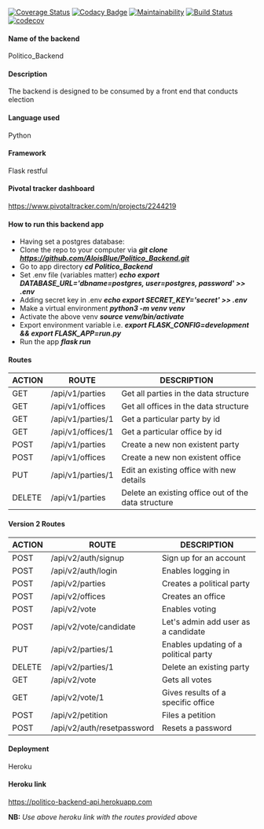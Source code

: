 [![Coverage Status](https://coveralls.io/repos/github/AloisBlue/Politico_Backend/badge.svg?branch=ch-intergrations-fix-163768112)](https://coveralls.io/github/AloisBlue/Politico_Backend?branch=ch-intergrations-fix-163768112)
[![Codacy Badge](https://api.codacy.com/project/badge/Grade/b52fa8718b0c4538b6c4f2511190131a)](https://www.codacy.com/app/AloisBlue/Politico_Backend?utm_source=github.com&amp;utm_medium=referral&amp;utm_content=AloisBlue/Politico_Backend&amp;utm_campaign=Badge_Grade)
[![Maintainability](https://api.codeclimate.com/v1/badges/a1a46a3438e3f150b0e4/maintainability)](https://codeclimate.com/github/AloisBlue/Politico_Backend/maintainability)
[![Build Status](https://travis-ci.com/AloisBlue/Politico_Backend.svg?branch=ft-get-specific-office-163720410)](https://travis-ci.com/AloisBlue/Politico_Backend)
[![codecov](https://codecov.io/gh/AloisBlue/Politico_Backend/branch/ft-get-specific-office-163720410/graph/badge.svg)](https://codecov.io/gh/AloisBlue/Politico_Backend)


#### Name of the backend
Politico_Backend
#### Description
The backend is designed to be consumed by a front end that conducts election
#### Language used
Python
#### Framework
Flask restful
#### Pivotal tracker dashboard
https://www.pivotaltracker.com/n/projects/2244219
#### How to run this backend app
- Having set a postgres database:
- Clone the repo to your computer via ***git clone https://github.com/AloisBlue/Politico_Backend.git***
- Go to app directory ***cd Politico_Backend***
- Set .env file (variables matter) ***echo export DATABASE_URL='dbname=postgres, user=postgres, password' >> .env***
- Adding secret key in .env ***echo export SECRET_KEY='secret' >> .env***
- Make a virtual environment ***python3 -m venv venv***
- Activate the above venv ***source venv/bin/activate***
- Export environment variable i.e. ***export FLASK_CONFIG=development && export FLASK_APP=run.py***
- Run the app ***flask run***

#### Routes
|ACTION   |ROUTE   |DESCRIPTION   |
|---|---|---|
|GET  | /api/v1/parties  |Get all parties in the data structure   |
|GET | /api/v1/offices  |Get all offices in the data structure   |
|GET  |/api/v1/parties/1   |Get a particular party by id   |
|GET   |/api/v1/offices/1   |Get a particular office by id   |
|POST   |/api/v1/parties   |Create a new non existent party   |
|POST   |/api/v1/offices   |Create a new non existent office   |
|PUT   |/api/v1/parties/1   |Edit an existing office with new details   |
|DELETE   |/api/v1/parties   |Delete an existing office out of the data structure   |
#### Version 2 Routes
|ACTION   |ROUTE   |DESCRIPTION   |
|---|---|---|
|POST  | /api/v2/auth/signup  |Sign up for an account   |
|POST | /api/v2/auth/login  |Enables logging in   |
|POST  |/api/v2/parties   |Creates a political party   |
|POST   |/api/v2/offices   |Creates an office   |
|POST   |/api/v2/vote   |Enables voting   |
|POST   |/api/v2/vote/candidate   |Let's admin add user as a candidate   |
|PUT   |/api/v2/parties/1   |Enables updating of a political party   |
|DELETE   |/api/v2/parties/1   |Delete an existing party   |
|GET   |/api/v2/vote   |Gets all votes   |
|GET   |/api/v2/vote/1   |Gives results of a specific office   |
|POST   |/api/v2/petition   |Files a petition   |
|POST   |/api/v2/auth/resetpassword   |Resets a password   |
#### Deployment
Heroku
#### Heroku link
https://politico-backend-api.herokuapp.com

**NB:** *Use above heroku link with the routes provided above*

